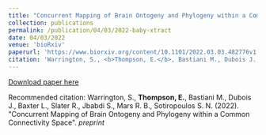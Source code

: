 ```yaml
---
title: "Concurrent Mapping of Brain Ontogeny and Phylogeny within a Common Connectivity Space"
collection: publications
permalink: /publication/04/03/2022-baby-xtract
date: 04/03/2022
venue: 'bioRxiv'
paperurl: 'https://www.biorxiv.org/content/10.1101/2022.03.03.482776v1'
citation: 'Warrington, S., <b>Thompson, E.</b>, Bastiani M., Dubois J., Baxter L., Slater R., Jbabdi S., Mars R. B., Sotiropoulos S. N. (2022). &quot;Concurrent Mapping of Brain Ontogeny and Phylogeny within a Common Connectivity Space&quot;. <i> preprint </i>'
---
```

[Download paper here](https://www.biorxiv.org/content/10.1101/2022.03.03.482776v1)

Recommended citation: Warrington, S., <b>Thompson, E.</b>, Bastiani M., Dubois J., Baxter L., Slater R., Jbabdi S., Mars R. B., Sotiropoulos S. N. (2022). "Concurrent Mapping of Brain Ontogeny and Phylogeny within a Common Connectivity Space". <i> preprint </i>